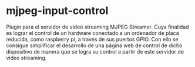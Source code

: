 # mjpeg-input-control
Plugin para el servidor de video streaming MJPEG Streamer. Cuya finalidad es lograr el control de un hardware conectado a un ordenador de placa reducida, como raspberry pi, a través de sus puertos GPIO. Con ello se consigue simplificar el desarrollo de una página web de control de dicho dispositivo de manera que se logra su control a partir de este servidor de video streaming.
